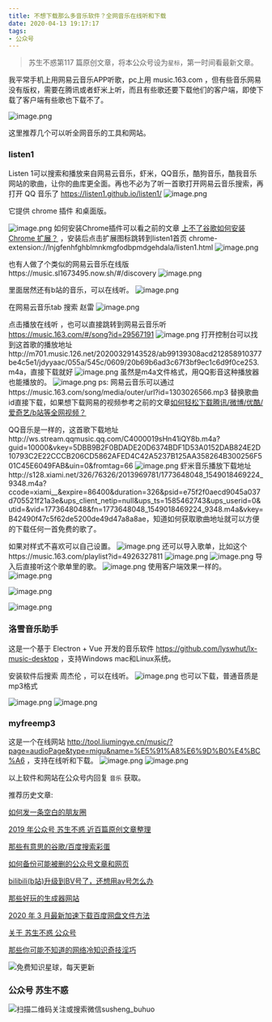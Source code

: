```yaml
---
title: 不想下载那么多音乐软件？全网音乐在线听和下载
date: 2020-04-13 19:17:17
tags:
- 公众号
---
```

> 苏生不惑第117 篇原创文章，将本公众号设为`星标`，第一时间看最新文章。

我平常手机上用网易云音乐APP听歌，pc上用 music.163.com ，但有些音乐网易没有版权，需要在腾讯或者虾米上听，而且有些歌还要下载他们的客户端，即使下载了客户端有些歌也下载不了。

![image.png](https://upload-images.jianshu.io/upload_images/17817191-f903a89fdfcac101.png?imageMogr2/auto-orient/strip%7CimageView2/2/w/1240)

这里推荐几个可以听全网音乐的工具和网站。


### listen1
Listen 1可以搜索和播放来自网易云音乐，虾米，QQ音乐，酷狗音乐，酷我音乐网站的歌曲，让你的曲库更全面。再也不必为了听一首歌打开网易云音乐搜索，再打开 QQ 音乐了  https://listen1.github.io/listen1/
![image.png](https://upload-images.jianshu.io/upload_images/17817191-57779ad29b8083eb.png?imageMogr2/auto-orient/strip%7CimageView2/2/w/1240)

它提供 chrome 插件 和桌面版。

![image.png](https://upload-images.jianshu.io/upload_images/17817191-b462c4fe2dcfa70e.png?imageMogr2/auto-orient/strip%7CimageView2/2/w/1240)
如何安装Chrome插件可以看之前的文章 [上不了谷歌如何安装 Chrome 扩展？](https://mp.weixin.qq.com/s/xC9K_z7zpmAIEzUK6s1x3w) ，安装后点击扩展图标跳转到listen1首页 chrome-extension://lnjgfenhfghblmnkmgfodbpmdgehdala/listen1.html
![image.png](https://upload-images.jianshu.io/upload_images/17817191-c9e4d572dcb3ed45.png?imageMogr2/auto-orient/strip%7CimageView2/2/w/1240)

也有人做了个类似的网易云音乐在线版https://music.sl1673495.now.sh/#/discovery
 ![image.png](https://upload-images.jianshu.io/upload_images/17817191-a555bd7f0d16653e.png?imageMogr2/auto-orient/strip%7CimageView2/2/w/1240)

里面居然还有b站的音乐，可以在线听。
 ![image.png](https://upload-images.jianshu.io/upload_images/17817191-71aa740c1f5fe234.png?imageMogr2/auto-orient/strip%7CimageView2/2/w/1240)

在网易云音乐tab 搜索 赵雷 
 ![image.png](https://upload-images.jianshu.io/upload_images/17817191-b104eeeb1a8be429.png?imageMogr2/auto-orient/strip%7CimageView2/2/w/1240)

点击播放在线听 ，也可以直接跳转到网易云音乐听 https://music.163.com/#/song?id=29567191
![image.png](https://upload-images.jianshu.io/upload_images/17817191-b50ad58b696897a6.png?imageMogr2/auto-orient/strip%7CimageView2/2/w/1240)
打开控制台可以找到这首歌的播放地址http://m701.music.126.net/20200329143528/ab99139308acd212858910377be4c5e1/jdyyaac/055a/545c/0609/20b69b6ad3c67f3bf9ec1c6d9f0ce253.m4a，直接下载就好 
![image.png](https://upload-images.jianshu.io/upload_images/17817191-1e4aaec354c7bd54.png?imageMogr2/auto-orient/strip%7CimageView2/2/w/1240)
虽然是m4a文件格式，用QQ影音这种播放器也能播放的。
![image.png](https://upload-images.jianshu.io/upload_images/17817191-590e01173cd77685.png?imageMogr2/auto-orient/strip%7CimageView2/2/w/1240)
ps: 网易云音乐可以通过https://music.163.com/song/media/outer/url?id=1303026566.mp3 替换歌曲id直接下载，如果想下载网易的视频参考之前的文章[如何轻松下载腾讯/微博/优酷/爱奇艺/b站等全网视频？](https://mp.weixin.qq.com/s/3rB23e9L55hDBaPLDu6WMg)


QQ音乐是一样的，这首歌下载地址http://ws.stream.qqmusic.qq.com/C4000019sHn41iQY8b.m4a?guid=10000&vkey=5DBB9B2F0BDADE20D6374BDF1D53A0152DAB824E2D10793C2E22CCCB206CD5862AFED4C42A5237B125AA358264B300256F501C45E6049FAB&uin=0&fromtag=66
![image.png](https://upload-images.jianshu.io/upload_images/17817191-1530038eaf589f15.png?imageMogr2/auto-orient/strip%7CimageView2/2/w/1240)
虾米音乐播放下载地址http://s128.xiami.net/326/76326/2013969781/1773648048_1549018469224_9348.m4a?ccode=xiami__&expire=86400&duration=326&psid=e75f2f0aecd9045a037d705521f21a3e&ups_client_netip=null&ups_ts=1585462743&ups_userid=0&utid=&vid=1773648048&fn=1773648048_1549018469224_9348.m4a&vkey=B42490f47c5f62de5200de49d47a8a8ae，知道如何获取歌曲地址就可以方便的下载任何一首免费的歌了。

如果对样式不喜欢可以自己设置。
![image.png](https://upload-images.jianshu.io/upload_images/17817191-023ed029983977f1.png?imageMogr2/auto-orient/strip%7CimageView2/2/w/1240)
还可以导入歌单，比如这个https://music.163.com/playlist?id=4926327811
![image.png](https://upload-images.jianshu.io/upload_images/17817191-d161e4a23f49d54c.png?imageMogr2/auto-orient/strip%7CimageView2/2/w/1240)
![image.png](https://upload-images.jianshu.io/upload_images/17817191-9720549e669eaf4f.png?imageMogr2/auto-orient/strip%7CimageView2/2/w/1240)
导入后直接听这个歌单里的歌。
![image.png](https://upload-images.jianshu.io/upload_images/17817191-002d3d05ffd00f20.png?imageMogr2/auto-orient/strip%7CimageView2/2/w/1240)
使用客户端效果一样的。
![image.png](https://upload-images.jianshu.io/upload_images/17817191-b16dbd48a6b69ab0.png?imageMogr2/auto-orient/strip%7CimageView2/2/w/1240)

![image.png](https://upload-images.jianshu.io/upload_images/17817191-8bf41c21dddf9ac4.png?imageMogr2/auto-orient/strip%7CimageView2/2/w/1240)

![image.png](https://upload-images.jianshu.io/upload_images/17817191-8cf702511a3a641c.png?imageMogr2/auto-orient/strip%7CimageView2/2/w/1240)
### 洛雪音乐助手
这是一个基于 Electron + Vue 开发的音乐软件 https://github.com/lyswhut/lx-music-desktop ，支持Windows mac和Linux系统。

安装软件后搜索 周杰伦 ，可以在线听。
![image.png](https://upload-images.jianshu.io/upload_images/17817191-2005e47e14080c4a.png?imageMogr2/auto-orient/strip%7CimageView2/2/w/1240)
也可以下载，普通音质是mp3格式

![image.png](https://upload-images.jianshu.io/upload_images/17817191-aa82ff3b9b2d51af.png?imageMogr2/auto-orient/strip%7CimageView2/2/w/1240)
![image.png](https://upload-images.jianshu.io/upload_images/17817191-74928c557eda3579.png?imageMogr2/auto-orient/strip%7CimageView2/2/w/1240)

### myfreemp3
这是一个在线网站 http://tool.liumingye.cn/music/?page=audioPage&type=migu&name=%E5%91%A8%E6%9D%B0%E4%BC%A6   ，支持在线听和下载。
![image.png](https://upload-images.jianshu.io/upload_images/17817191-94b09f820c759010.png?imageMogr2/auto-orient/strip%7CimageView2/2/w/1240)
![image.png](https://upload-images.jianshu.io/upload_images/17817191-7604e4707719fd86.png?imageMogr2/auto-orient/strip%7CimageView2/2/w/1240)

以上软件和网站在公众号内回复 `音乐` 获取。


推荐历史文章:

[如何发一条空白的朋友圈](https://mp.weixin.qq.com/s/Xz1m-mqtCcBF_4hmGCpkUQ)

[2019 年公众号 苏生不惑 近百篇原创文章整理](https://mp.weixin.qq.com/s/Lm4l_aPCSXymUGcqO_Yf3g)

[那些有意思的谷歌/百度搜索彩蛋](https://mp.weixin.qq.com/s/dXZhN3GbqQslg7-YHcRL3A)

[如何备份可能被删的公众号文章和网页 ](https://mp.weixin.qq.com/s/bIE23HBq_sqvLkV18_BlbQ)

[bilibili(b站)升级到BV号了，还想用av号怎么办](https://mp.weixin.qq.com/s/I3LR8ikHoX80WjaMCoMVlw)

[那些好玩的生成器网站](https://mp.weixin.qq.com/s/mPpRYbjfgpVqKcpFwnPYtA)

[2020 年 3 月最新加速下载百度网盘文件方法](https://mp.weixin.qq.com/s/4lumhFRxedfmnq2KLRkggA)

[关于 苏生不惑 公众号](https://mp.weixin.qq.com/s/10092n9uRnC8i5QZA1f55A)

[那些你可能不知道的网络冷知识奇技淫巧](https://mp.weixin.qq.com/s/-p-RZLh8ovNiCYv6YQkbrw)

 
![免费知识星球，每天更新](https://upload-images.jianshu.io/upload_images/17817191-9d41aa25edcd25c4.png?imageMogr2/auto-orient/strip%7CimageView2/2/w/1240)


### 公众号 苏生不惑
 ![扫描二维码关注或搜索微信susheng_buhuo](https://upload-images.jianshu.io/upload_images/17817191-6e0079f95d4c0338.jpg?imageMogr2/auto-orient/strip%7CimageView2/2/w/1240)
